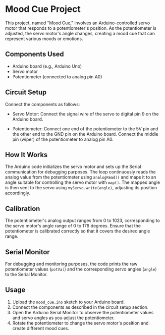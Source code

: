 # Mood Cue Project

This project, named "Mood Cue," involves an Arduino-controlled servo motor that responds to a potentiometer's position. As the potentiometer is adjusted, the servo motor's angle changes, creating a mood cue that can represent various moods or emotions.

## Components Used

- Arduino board (e.g., Arduino Uno)
- Servo motor
- Potentiometer (connected to analog pin A0)

## Circuit Setup

Connect the components as follows:

- Servo Motor: Connect the signal wire of the servo to digital pin 9 on the Arduino board.

- Potentiometer: Connect one end of the potentiometer to the 5V pin and the other end to the GND pin on the Arduino board. Connect the middle pin (wiper) of the potentiometer to analog pin A0.

## How It Works

The Arduino code initializes the servo motor and sets up the Serial communication for debugging purposes. The loop continuously reads the analog value from the potentiometer using `analogRead()` and maps it to an angle suitable for controlling the servo motor with `map()`. The mapped angle is then sent to the servo using `myServo.write(angle)`, adjusting its position accordingly.

## Calibration

The potentiometer's analog output ranges from 0 to 1023, corresponding to the servo motor's angle range of 0 to 179 degrees. Ensure that the potentiometer is calibrated correctly so that it covers the desired angle range.

## Serial Monitor

For debugging and monitoring purposes, the code prints the raw potentiometer values (`potVal`) and the corresponding servo angles (`angle`) to the Serial Monitor.

## Usage

1. Upload the `mood_cue.ino` sketch to your Arduino board.
2. Connect the components as described in the circuit setup section.
3. Open the Arduino Serial Monitor to observe the potentiometer values and servo angles as you adjust the potentiometer.
4. Rotate the potentiometer to change the servo motor's position and create different mood cues.